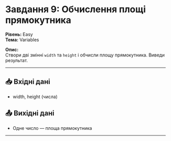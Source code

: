# Завдання 9: Обчислення площі прямокутника

**Рівень:** Easy  
**Тема:** Variables  

**Опис:**  
Створи дві змінні `width` та `height` і обчисли площу прямокутника. Виведи результат.

---

## 📥 Вхідні дані
- width, height (числа)

## 📤 Вихідні дані
- Одне число — площа прямокутника

---